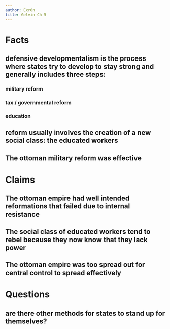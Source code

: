 ```yaml
---
author: Exr0n
title: Gelvin Ch 5
---
```


# Facts

## defensive developmentalism is the process where states try to develop to stay strong and generally includes three steps:

### military reform

### tax / governmental reform

### education

## reform usually involves the creation of a new social class: the educated workers

## The ottoman military reform was effective

# Claims

## The ottoman empire had well intended reformations that failed due to internal resistance

## The social class of educated workers tend to rebel because they now know that they lack power

## The ottoman empire was too spread out for central control to spread effectively

# Questions

## are there other methods for states to stand up for themselves?
